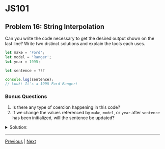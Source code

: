 # JS101
## Problem 16: String Interpolation

Can you write the code necessary to get the desired output shown on the last line? Write two distinct solutions and explain the tools each uses.

```js
let make = 'Ford';
let model = 'Ranger';
let year = 1995;

let sentence = ???

console.log(sentence);
// Look! It's a 1995 Ford Ranger!
```

### Bonus Questions
1. Is there any type of coercion happening in this code?
2. If we change the values referenced by `make`, `model`, or `year` after `sentence` has been initialized, will the sentence be updated?

<details>
<summary>Solution:</summary>

```js
// Solution 1: Template literals
let sentence = `Look! It's a ${year} ${make} ${model}!`;

// Solution 2: String concatenation
let sentence = "Look! It's a " + year + " " + make + " " + model + "!";
```

**Explanation:**
- Template literals use backticks and `${}` to embed expressions
- String concatenation uses the `+` operator to join strings

**Bonus Questions:**
1. Yes, the `year` variable (a number) is coerced to a string in both solutions.
2. No. Once `sentence` is initialized with the string value, it holds that specific string. Changing the original variables won't affect `sentence` because strings are primitive values.

</details>

---

[Previous](015.md) | [Next](017.md)

